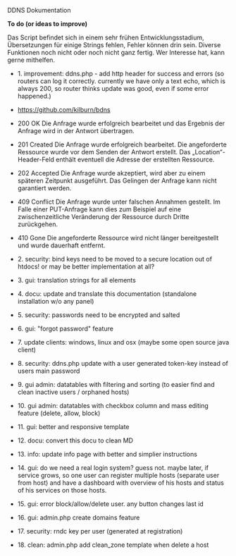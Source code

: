  DDNS Dokumentation

**To do (or ideas to improve)**

Das Script befindet sich in einem sehr frühen Entwicklungsstadium, Übersetzungen für einige Strings fehlen, Fehler können drin sein. Diverse Funktionen noch nicht oder noch nicht ganz fertig. Wer Interesse hat, kann gerne mithelfen.

*   1\. improvement: ddns.php - add http header for success and errors (so routers can log it correctly. currently we have only a text echo, which is always 200, so router thinks update was good, even if some error happened.)

*   https://github.com/kilburn/bdns
*   200 OK Die Anfrage wurde erfolgreich bearbeitet und das Ergebnis der Anfrage wird in der Antwort übertragen.
*   201 Created Die Anfrage wurde erfolgreich bearbeitet. Die angeforderte Ressource wurde vor dem Senden der Antwort erstellt. Das „Location“-Header-Feld enthält eventuell die Adresse der erstellten Ressource.
*   202 Accepted Die Anfrage wurde akzeptiert, wird aber zu einem späteren Zeitpunkt ausgeführt. Das Gelingen der Anfrage kann nicht garantiert werden.
*   409 Conflict Die Anfrage wurde unter falschen Annahmen gestellt. Im Falle einer PUT-Anfrage kann dies zum Beispiel auf eine zwischenzeitliche Veränderung der Ressource durch Dritte zurückgehen.
*   410 Gone Die angeforderte Ressource wird nicht länger bereitgestellt und wurde dauerhaft entfernt.

*   2\. security: bind keys need to be moved to a secure location out of htdocs! or may be better implementation at all?
*   3\. gui: translation strings for all elements
*   4\. docu: update and translate this documentation (standalone installation w/o any panel)
*   5\. security: passwords need to be encrypted and salted
*   6\. gui: "forgot password" feature
*   7\. update clients: windows, linux and osx (maybe some open source java client)
*   8\. security: ddns.php update with a user generated token-key instead of users main password
*   9\. gui admin: datatables with filtering and sorting (to easier find and clean inactive users / orphaned hosts)
*   10\. gui admin: datatables with checkbox column and mass editing feature (delete, allow, block)
*   11\. gui: better and responsive template
*   12\. docu: convert this docu to clean MD
*   13\. info: update info page with better and simplier instructions
*   14\. gui: do we need a real login system? guess not. maybe later, if service grows, so one user can register multiple hosts (separate user from host) and have a dashboard with overview of his hosts and status of his services on those hosts.
*   15\. gui: error block/allow/delete user. any button changes last id
*   16\. gui: admin.php create domains feature
*   17\. security: rndc key per user (generated at registration)
*   18\. clean: admin.php add clean_zone template when delete a host
